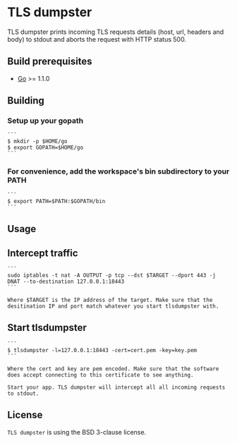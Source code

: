 TLS dumpster
=============

TLS dumpster prints incoming TLS requests details (host, url, headers and body) to stdout and aborts the request with HTTP status 500.

## Build prerequisites

  - [Go](http://golang.org) >= 1.1.0

## Building

  ### Setup up your gopath

    ```
    $ mkdir -p $HOME/go
    $ export GOPATH=$HOME/go
    ```

  ### For convenience, add the workspace's bin subdirectory to your PATH

  	```
  	$ export PATH=$PATH:$GOPATH/bin
  	```

## Usage

  ## Intercept traffic

  	```
  	sudo iptables -t nat -A OUTPUT -p tcp --dst $TARGET --dport 443 -j DNAT --to-destination 127.0.0.1:18443
  	```

  	Where $TARGET is the IP address of the target. Make sure that the desitination IP and port match whatever you start tlsdumpster with.

  ## Start tlsdumpster

	```
	$ tlsdumpster -l=127.0.0.1:18443 -cert=cert.pem -key=key.pem
	```

	Where the cert and key are pem encoded. Make sure that the software
	does accept connecting to this certificate to see anything.

	Start your app. TLS dumpster will intercept all all incoming requests to stdout.

## License

`TLS dumpster` is using the BSD 3-clause license.